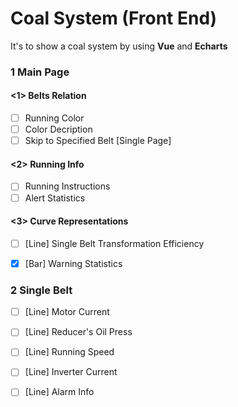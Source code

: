 # Coal System (Front End)

It's to show a coal system by using **Vue** and **Echarts**

### 1 Main Page

#### <1> Belts Relation

- [ ] Running Color
- [ ] Color Decription
- [ ] Skip to Specified Belt [Single Page]

#### <2> Running Info

- [ ] Running Instructions
- [ ] Alert Statistics

#### <3> Curve Representations

- [ ] [Line] Single Belt Transformation Efficiency
- [x] [Bar] Warning Statistics



### 2 Single Belt

- [ ] [Line] Motor Current
- [ ] [Line] Reducer's Oil Press
- [ ] [Line] Running Speed
- [ ] [Line] Inverter Current
- [ ] [Line] Alarm Info

